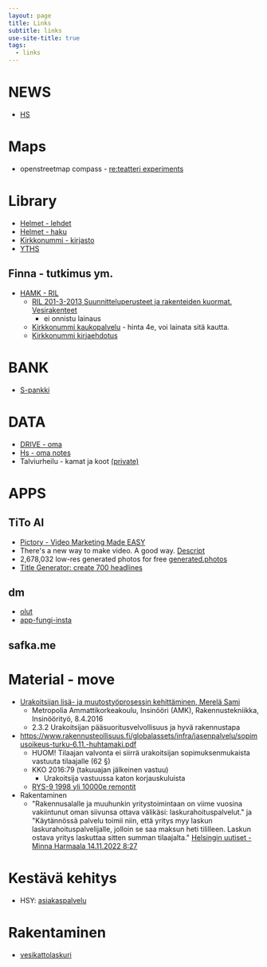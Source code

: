 ```yaml
---
layout: page
title: Links
subtitle: links
use-site-title: true
tags:
  - links
---
```


# NEWS

- [HS](https://www.hs.fi/)

# Maps

- openstreetmap compass - [re:teatteri experiments](https://talonendm.github.io/compass/openstreetmap/)


# Library

- [Helmet - lehdet](https://helmet.emagz.fi/catalog?utm_source=helmet&utm_medium=remote&utm_campaign=helmet)
- [Helmet - haku](https://haku.helmet.fi/iii/encore/?lang=fin)
- [Kirkkonummi - kirjasto](https://kirkkonummi.verkkokirjasto.fi/)
- [YTHS](https://www.yths.fi/)

## Finna - tutkimus ym.

- [HAMK - RIL](https://www.ellibslibrary.com/collection/0/RIL)
  - [RIL 201-3-2013 Suunnitteluperusteet ja rakenteiden kuormat. Vesirakenteet](https://www.ellibslibrary.com/fi/book/9789517585798)
      - ei onnistu lainaus
  - [Kirkkonummi kaukopalvelu](https://www.kirkkonummi.verkkokirjasto.fi/-/kaukopalve-2) - hinta 4e, voi lainata sitä kautta.
  - [Kirkkonummi kirjaehdotus](https://www.kirkkonummi.verkkokirjasto.fi/hankintaehdotus)

# BANK

- [S-pankki](https://www.s-pankki.fi/)

# DATA 

- [DRIVE - oma](https://drive.google.com/drive/u/0/my-drive)
- [Hs - oma notes](https://docs.google.com/document/d/1NXiD0G9zo-lA1EG55y1xyt9KKr8jY8-yBwOP0ykL24o/edit?usp=sharing)
- Talviurheilu - kamat ja koot [(private)](https://docs.google.com/spreadsheets/d/1wVZ0nORN11OwwguXcEv6zwl4aHwJYxDbeVlo4DfMErY/edit?usp=sharing)

# APPS

## TiTo AI

- [Pictory - Video Marketing Made EASY](https://pictory.ai/)
- There's a new way to make video. A good way. [Descript](https://www.descript.com/)
- 2,678,032 low-res generated photos for free [generated.photos](https://generated.photos/)
- [Title Generator: create 700 headlines](https://www.title-generator.com/)

## dm

- [olut](https://talonen.shinyapps.io/olut/)
- [app-fungi-insta](https://talonen.shinyapps.io/app-fungi-insta/)

## safka.me

# Material - move

- [Urakoitsijan lisä- ja muutostyöprosessin kehittäminen, Merelä Sami](https://www.theseus.fi/bitstream/handle/10024/106743/Merela_Sami.pdf?sequence=1)
  - Metropolia Ammattikorkeakoulu, Insinööri (AMK), Rakennustekniikka, Insinöörityö, 8.4.2016
  - 2.3.2 Urakoitsijan pääsuoritusvelvollisuus ja hyvä rakennustapa
- https://www.rakennusteollisuus.fi/globalassets/infra/jasenpalvelu/sopimusoikeus-turku-6.11.-huhtamaki.pdf
  - HUOM! Tilaajan valvonta ei siirrä urakoitsijan sopimuksenmukaista vastuuta tilaajalle (62 §) 
  - KKO 2016:79 (takuuajan jälkeinen vastuu)
    - Urakoitsija vastuussa katon korjauskuluista
  - [RYS-9 1998 yli 10000e remontit](https://www.idearemontit.fi/rakennusalan-toita-koskevat-yleiset-kuluttajasopimusehdot-rys-9-1998)
- Rakentaminen
  - "Rakennusalalle ja muuhunkin yritystoimintaan on viime vuosina vakiintunut oman siivunsa ottava välikäsi: laskurahoituspalvelut." ja "Käytännössä palvelu toimii niin, että yritys myy laskun laskurahoituspalvelijalle, jolloin se saa maksun heti tililleen. Laskun ostava yritys laskuttaa sitten summan tilaajalta." [Helsingin uutiset - Minna Harmaala 14.11.2022 8:27](https://www.helsinginuutiset.fi/paikalliset/5498950)

# Kestävä kehitys

- HSY: [asiakaspalvelu](https://www.hsy.fi/hsy/asiakaspalvelu/)

# Rakentaminen

- [vesikattolaskuri](https://talonendm.github.io/vesikattolaskuri/)